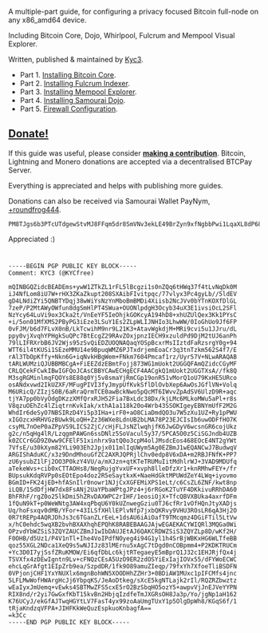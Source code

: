 A multiple-part guide, for configuring a privacy focused Bitcoin full-node on any x86_amd64 device.

Including Bitcoin Core, Dojo, Whirlpool, Fulcrum and Mempool Visual Explorer.

Written, published & maintained by [Kyc3](https://twitter.com/KYCFREE).

-   Part 1. [Installing Bitcoin Core](https://github.com/kycfree1/x86-Bitcoin-Node-Guide/blob/main/1.%20Installing%20Bitcoin%20Core.md).
-   Part 2. [Installing Fulcrum Indexer](https://github.com/kycfree1/x86-Bitcoin-Node-Guide/blob/main/2.%20Installing%20Fulcrum%20Indexer.md).
-   Part 3. [Installing Mempool Explorer](https://github.com/kycfree1/x86-Bitcoin-Node-Guide/blob/main/3.%20Installing%20Mempool%20Explorer.md).
-   Part 4. [Installing Samourai Dojo](https://github.com/kycfree1/x86-Bitcoin-Node-Guide/blob/main/4.%20Installing%20Samourai%20Dojo.md).
-   Part 5. [Firewall Configuration](https://github.com/kycfree1/x86-Bitcoin-Node-Guide/blob/main/5.%20Firewall%20Configuration.md).

## [Donate!](https://btcpay.kyc3.life/apps/2Skb4H3KhT2AcwWJFSBMGUrgwvGF/pos)
 If this guide was useful, please consider [**making a contribution**](https://btcpay.kyc3.life/apps/2Skb4H3KhT2AcwWJFSBMGUrgwvGF/pos). Bitcoin, Lightning and Monero donations are accepted via a decentralised BTCPay Server. 

Everything is appreciated and helps with publishing more guides.

Donations can also be received via Samourai Wallet PayNym, [+roundfrog444](https://paynym.is/+roundfrog444).

    PM8TJgs6b3PTcUTdgewStvMJ8FFqm5dr8SmVNv3ekLE49BrZyn9xfNgbbPwi1LqaXL8dP68AQgfdE3YrAZjQqJoE4tnWcTTtJpUXG1hTMfYTQ81pinLg

Appreciated :)
#

    -----BEGIN PGP PUBLIC KEY BLOCK-----
    Comment: KYC3 (@KYCfree)
    
    mQINBGQZidcBEADEms+ywW1ZTkZL1rFL5lBcgzi1s0nZQq6tHWq37f4tLvNqDk0M
    iJ4NfLom8iU7W+rHX3ZKaZkupt208SXAibFIvitpqc/77vlyx3Pc4gyLb//5ldEV
    gD4LNdiZYi5QNBTYDqj38wWiYsNzYnMboBmBMDi4Xiisb2NcJVv0bYTnKOXfDlGL
    7zeP/P2MtAWyOWfun8dgSmHlPT4SWua+OUONlpdgH3Ocyb34uX3E1ivsiOcL2SFl
    NzYcy64LuVi9ox3Cka2t/VnEeYF5IeOhjkGOKcyA194hD8+xhUZUlQex3Kk1PYsC
    +i/5on01MfXMS2PByPG3iEze3LSuY1Es2ZLpWLIJNHIo3LhwWW/0IoGhUo9Jf6FP
    0vFJM/b6d7FLvX0nB/LkTcwihM9nr9L21K3+AtavWgkdjM+MRi9cvi5u1JJru/dL
    ppy0vjXvqhYPHgkSuQPc7BtEcgZ29RAvZOxjpnzIECH9xzuldPd9DjM2tUJ6anPh
    79lLIFRXrbB6JV2Wjs95zSvQiEDZUOQNAQaqYOSpBcxrMsIIztdFaRzsrgY0g+94
    WTT6il4tKUSi1SEzeMMU14e9BpuqWMZ6PJTxdrjemEoaCr3q3tnTzkm562S4f7/E
    rAl3TbOpKffy+Nkn6G+iqNvkHBgWem+FNkm7604Pmcaf1rz/Uyr57V+NLwARAQAB
    tARLWUMziQJUBBMBCgA+FiEEZdzEBmtFojj873WG1mUokt2UGGQFAmQZidcCGyMF
    CRLQCekFCwkIBwIGFQoJCAsCBBYCAwECHgECF4AACgkQ1mUokt2UGGTXsA//fk8Q
    M3sgRGMinlmqFQOYs8E88q0Yj5v8smaYjRmCGp19onR51vMorQ1oU79KxHE5URco
    osANdxvwd2IkUZXF/MFugPIVI3fyJmypUfKvkSflDlOvbXep6AwOsJGflVN+Volq
    M6URicQ/ZIzjS0B/6aRraQrmTCE0awBckNwo5pQcMT6IWvvZpAdSV6UlzD9R+aqc
    tjYA7pp0bVyOdgDKzzXMfQrxRJH52Fia7BxLdc38Dx/kjLMc6MLkoMWu5aPl+r8s
    V8qzuOEhZc4lZiqtrnKvkIak/xthA1a118k20o4Wrb43SSOKIgeyEBNYmUfF2M2G
    WhdIr6deSyO7NBSIRzD4Yi5p3IHa+irF0+aO8CiaDmdQO3u7W5zXu1UZ+Ry1pPWU
    xIGOzcxHRHVGzBUwk9LoQH+Zz36WXe8LdnUB2bLMA78P23EJCIsIb6uwODFfHO7K
    csyML7nOeP0aZPpVS9LICS2ZjC/cHjFLJsNZlwqhjfK6JwGDyV6wcsnGR6cojUkz
    g2c/n5qHg4lR/LzqgmPAWGn6ssDNlz5SoVacul5y37/5PCA5O0z5CiSGJndb4UZB
    k0ZCCr6GD9Z0ww9CFElF51xinhrx9atQ0o3cpM4olJMsdcEos468EOcE4NT2gYWt
    7VfsE/u30kXym82YLi903Eh2Jpjx011mlIqUWym5Ag0EZBmJ1wEQANCwJ7BudwqV
    ARGIShAduKC/x3z9DndMhouGfZC2AXRJQPRjlChv0edp8V6xDA+m2RBJFNfK+PP7
    zU6ysubZ1lFj2OO3P0kzY4VU/a/mXJzn+qtKTeTRUMuIitMdhlrWJ+3VAD9MDUfq
    aTekeWvs+cib0xCTTAOHs8/NegRujgYvxUF+xvph8lleDfzXr1+knRMhwFEY+/fr
    BUpsukKdqRVPp0sEOtEpo4doz2R5eSaytkxK+NaeHdGktMPUWdZeY4LWq+iyovmo
    BGmID+FK24jED+hfASnIlr0nowr1NJjCxXGFEMiXPS1eLt/c6CsZL6ZNF/kwt8np
    iLQB/1SdDfjHW7dx8FsANj2UaYPbaWPtgJPz4+j6rRGoK2TuYF4DKkivuRRhDA60
    BhFRhF/rgZ0o25lkDmi5hZRvDAXWPC2rIHF/1eosiOjX+TfcQBVXBUka4axrfDFm
    1fQuN9kT+p0WeWNtg3AW4xqPbqU6Y0kUZnwegGziu0TJ6cfRr1vOfHQnJtyXADjs
    Uq/hoFsxqv0dMB/YFor+43ILSfXHllEPlvNfp7jxbQKRvy9VHU3ROsLR6qA3Hj2O
    0R7tREPp4AQRJDhJs3c6TGanZLrEeL+1dsAU6iAiOafT9TMcqmz4DGiFTil5LtVw
    x/hC0ehdc5wqXB2bvhBXAXhqhEPQhK8RABEBAAGJAjwEGAEKACYWIQRl3MQGa0Wi
    OPzvdYbWZSiS3ZQYZAUCZBmJ1wIbDAUJEtAJ6QAKCRDWZSiS3ZQYZLp8D/wKf2H/
    F0OHB/d5Uz1/P4V1nTl+Ihe4VoIPdfNOyeg4i94G1yl1h4SrBjWBKxHG6WLTfeBB
    qoz55XGL2NDca1XeQ9s5wNJIJz83lMErnu5xAgC7tDgd0nCOBpmm4+P2KDKTRUCm
    +Yc3D0I7yjSsfZRuKMOW/Ei6qfDbLc6kjtRTegaeyE5mBprQ1J32c1EHJRjfQx4j
    TSVXfx4zDEwIgntn9Lv+cFNQzCEsA5UzO9ER2zdOSYiExIajIOVx55/dFYWoECWC
    ehcLqGrAfgt1EIpZrb9ea/SzpdDR/1fk9O89amuZIeqp/79fxYh7XfoeTliBSDFN
    0VPjonjCHF1YxYNUXlx6mgnBohWN5XOODHhZZHr3+0BDiAW1MUxc1pIFCMfs4jnc
    5LFLMwWofHWArgHcJj6YbpqKS/JeAoDtkeg/sXcE5kgNTLajk2rIl/RQZRZbwztz
    wEaIyxJmUemq+vEwks4SBTMwZFS5cxE5rO2BzSbqHO5ozY5+awpvVjJnEJVeYYPN
    RIX8nd/r2yi7GwGxfKbT15kvBn2HbjqIzdfeTmJXGRsOH8Ja3p/Yo/jgNp1aH162
    K76UCyJ/ekGfAJTwqHGYtLV7FasT4yx99zoAaUmgTUxY1p5OlgDpWh8/KGqS6f/1
    tRjaKndzqVFPA+JIHFKkWeQuzEspkuoKnbagfA==
    =k3Cc
    -----END PGP PUBLIC KEY BLOCK-----
